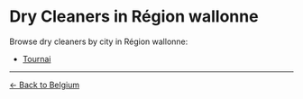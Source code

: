 # Dry Cleaners in Région wallonne

Browse dry cleaners by city in Région wallonne:

- [Tournai](./tournai.md)

---

[← Back to Belgium](../README.md)
